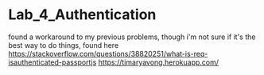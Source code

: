 # Lab_4_Authentication

found a workaround to my previous problems, though i'm not sure if it's the best way to do things, found here
https://stackoverflow.com/questions/38820251/what-is-req-isauthenticated-passportjs https://timaryavong.herokuapp.com/



